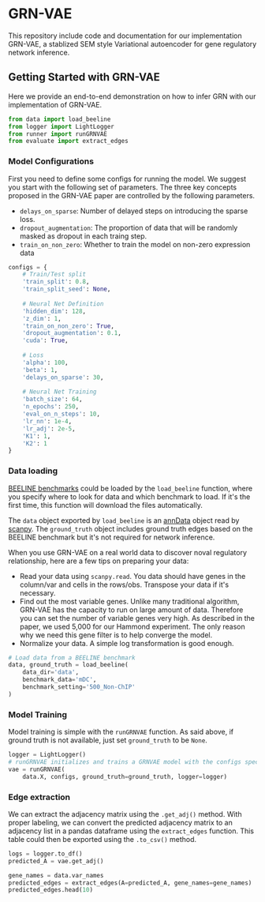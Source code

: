 # GRN-VAE

This repository include code and documentation for our implementation GRN-VAE, a stablized SEM style Variational autoencoder for gene regulatory network inference. 

## Getting Started with GRN-VAE

Here we provide an end-to-end demonstration on how to infer GRN with our implementation of GRN-VAE. 


```python
from data import load_beeline
from logger import LightLogger
from runner import runGRNVAE
from evaluate import extract_edges
```

### Model Configurations

First you need to define some configs for running the model. We suggest you start with the following set of parameters. The three key concepts proposed in the GRN-VAE paper are controlled by the following parameters. 

- `delays_on_sparse`: Number of delayed steps on introducing the sparse loss. 
- `dropout_augmentation`: The proportion of data that will be randomly masked as dropout in each traing step.
- `train_on_non_zero`: Whether to train the model on non-zero expression data


```python
configs = {
    # Train/Test split
    'train_split': 0.8,
    'train_split_seed': None, 
    
    # Neural Net Definition
    'hidden_dim': 128,
    'z_dim': 1,
    'train_on_non_zero': True,
    'dropout_augmentation': 0.1,
    'cuda': True,
    
    # Loss
    'alpha': 100,
    'beta': 1,
    'delays_on_sparse': 30,
    
    # Neural Net Training
    'batch_size': 64,
    'n_epochs': 250,
    'eval_on_n_steps': 10,
    'lr_nn': 1e-4,
    'lr_adj': 2e-5,
    'K1': 1,
    'K2': 1
}
```

### Data loading
[BEELINE benchmarks](https://github.com/Murali-group/Beeline) could be loaded by the `load_beeline` function, where you specify where to look for data and which benchmark to load. If it's the first time, this function will download the files automatically. 

The `data` object exported by `load_beeline` is an [annData](https://anndata.readthedocs.io/en/stable/generated/anndata.AnnData.html#anndata.AnnData) object read by [scanpy](https://scanpy.readthedocs.io/en/stable/). The `ground_truth` object includes ground truth edges based on the BEELINE benchmark but it's not required for network inference. 

When you use GRN-VAE on a real world data to discover noval regulatory relationship, here are a few tips on preparing your data:

- Read your data using `scanpy.read`. You data should have genes in the column/var and cells in the rows/obs. Transpose your data if it's necessary. 
- Find out the most variable genes. Unlike many traditional algorithm, GRN-VAE has the capacity to run on large amount of data. Therefore you can set the number of variable genes very high. As described in the paper, we used 5,000 for our Hammond experiment. The only reason why we need this gene filter is to help converge the model.
- Normalize your data. A simple log transformation is good enough. 


```python
# Load data from a BEELINE benchmark
data, ground_truth = load_beeline(
    data_dir='data', 
    benchmark_data='mDC', 
    benchmark_setting='500_Non-ChIP'
)
```


### Model Training

Model training is simple with the `runGRNVAE` function. As said above, if ground truth is not available, just set `ground_truth` to be `None`.


```python
logger = LightLogger()
# runGRNVAE initializes and trains a GRNVAE model with the configs specified. 
vae = runGRNVAE(
    data.X, configs, ground_truth=ground_truth, logger=logger)
```

### Edge extraction
We can extract the adjacency matrix using the `.get_adj()` method. With proper labeling, we can convert the predicted adjacency matrix to an adjacency list in a pandas dataframe using the `extract_edges` function. This table could then be exported using the `.to_csv()` method. 


```python
logs = logger.to_df()
predicted_A = vae.get_adj()

gene_names = data.var_names
predicted_edges = extract_edges(A=predicted_A, gene_names=gene_names)
predicted_edges.head(10)
```